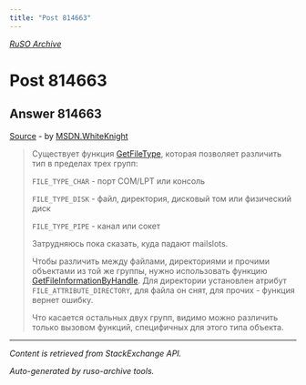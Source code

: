 ```yaml
---
title: "Post 814663"
---
```

<p><i><a href="https://github.com/MSDN-WhiteKnight/ruso-archive/">RuSO Archive</a></i></p>
<h1>Post 814663</h1>
<h2>Answer 814663</h2>
<p><a href="https://ru.stackoverflow.com/a/814663/">Source</a> - by <a href="https://ru.stackoverflow.com/users/240512/msdn-whiteknight">MSDN.WhiteKnight</a></p>
<blockquote>
<p>Существует функция <a href="https://msdn.microsoft.com/en-us/library/windows/desktop/aa364960(v=vs.85).aspx" rel="nofollow noreferrer">GetFileType</a>, которая позволяет различить тип в пределах трех групп:</p>

<p><code>FILE_TYPE_CHAR</code> - порт COM/LPT или консоль</p>

<p><code>FILE_TYPE_DISK</code> - файл, директория, дисковый том или физический диск</p>

<p><code>FILE_TYPE_PIPE</code> - канал или сокет</p>

<p>Затрудняюсь пока сказать, куда падают mailslots.</p>

<p>Чтобы различить между файлами, директориями и прочими объектами из той же группы, нужно использовать функцию <a href="https://msdn.microsoft.com/en-us/library/windows/desktop/aa364952(v=vs.85).aspx" rel="nofollow noreferrer">GetFileInformationByHandle</a>. Для директории установлен атрибут <code>FILE_ATTRIBUTE_DIRECTORY</code>, для файла он снят, для прочих - функция вернет ошибку.</p>

<p>Что касается остальных двух групп, видимо можно различить только вызовом функций, специфичных для этого типа объекта.</p>

</blockquote>
<hr/>
<p><i>Content is retrieved from StackExchange API. </i></p>
<p><i>Auto-generated by ruso-archive tools. </i></p>
